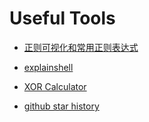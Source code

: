 # Useful Tools

* [正则可视化和常用正则表达式](https://wangwl.net/static/projects/visualRegex/#)
* [explainshell](https://explainshell.com/)

* [XOR Calculator](http://xor.pw/)

* [github star history](https://star-history.t9t.io/)
